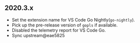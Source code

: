 ## 2020.3.x
* Set the extension name for VS Code Go Nightly(`go-nightly`).
* Pick up the pre-release version of `gopls` if available.
* Disabled the telemetry report for VS Code Go.
* Sync upstream@eae5825
